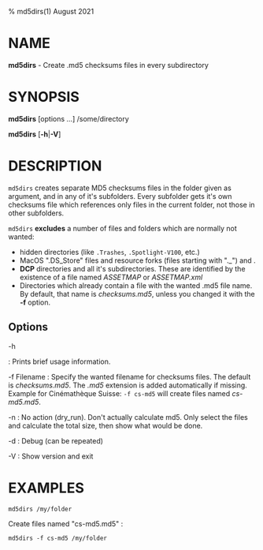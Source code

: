 ﻿% md5dirs(1) August 2021

NAME
====

**md5dirs** - Create .md5 checksums files in every subdirectory

SYNOPSIS
========

**md5dirs** \[options ...] /some/directory

**md5dirs** \[**-h**|**-V**]

DESCRIPTION
===========

`md5dirs` creates separate MD5 checksums files in the folder given as argument, and in any of it's subfolders. Every subfolder gets it's own checksums file which references only files in the current folder, not those in other subfolders.

`md5dirs` **excludes** a number of files and folders which are normally not wanted:

* hidden directories (like `.Trashes`, `.Spotlight-V100`, etc.)
* MacOS ".DS_Store" files and resource forks (files starting with "._") and .
* **DCP** directories and all it's subdirectories. These are identified by the existence of a file named *ASSETMAP* or *ASSETMAP.xml*
* Directories which already contain a file with the wanted .md5 file name. By default, that name is *checksums.md5*, unless you changed it with the **-f** option.

Options
-------

-h

:   Prints brief usage information.

-f Filename
: Specify the wanted filename for checksums files. The default is *checksums.md5*. The *.md5* extension is added automatically if missing. 
Example for Cinémathèque Suisse: `-f cs-md5` will create files named *cs-md5.md5*.

-n
: No action (dry_run). Don't actually calculate md5. Only select the files and calculate the total size, then show what would be done.

-d
: Debug (can be repeated)

-V
: Show version and exit


EXAMPLES
=========
    md5dirs /my/folder

Create files named "cs-md5.md5" :

    md5dirs -f cs-md5 /my/folder

